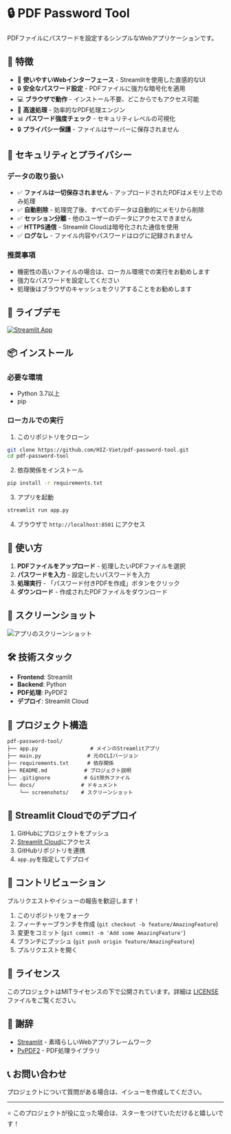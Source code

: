 # 🔒 PDF Password Tool

PDFファイルにパスワードを設定するシンプルなWebアプリケーションです。

## 🌟 特徴

- 📱 **使いやすいWebインターフェース** - Streamlitを使用した直感的なUI
- 🔒 **安全なパスワード設定** - PDFファイルに強力な暗号化を適用
- 💻 **ブラウザで動作** - インストール不要、どこからでもアクセス可能
- 🚀 **高速処理** - 効率的なPDF処理エンジン
- 📊 **パスワード強度チェック** - セキュリティレベルの可視化
- 🔒 **プライバシー保護** - ファイルはサーバーに保存されません

## 🔐 セキュリティとプライバシー

### データの取り扱い
- ✅ **ファイルは一切保存されません** - アップロードされたPDFはメモリ上でのみ処理
- ✅ **自動削除** - 処理完了後、すべてのデータは自動的にメモリから削除
- ✅ **セッション分離** - 他のユーザーのデータにアクセスできません
- ✅ **HTTPS通信** - Streamlit Cloudは暗号化された通信を使用
- ✅ **ログなし** - ファイル内容やパスワードはログに記録されません

### 推奨事項
- 機密性の高いファイルの場合は、ローカル環境での実行をお勧めします
- 強力なパスワードを設定してください
- 処理後はブラウザのキャッシュをクリアすることをお勧めします

## 🚀 ライブデモ

[![Streamlit App](https://static.streamlit.io/badges/streamlit_badge_black_white.svg)](https://pdf-password-tool.streamlit.app)

## 📦 インストール

### 必要な環境
- Python 3.7以上
- pip

### ローカルでの実行

1. このリポジトリをクローン
```bash
git clone https://github.com/HIZ-Viet/pdf-password-tool.git
cd pdf-password-tool
```

2. 依存関係をインストール
```bash
pip install -r requirements.txt
```

3. アプリを起動
```bash
streamlit run app.py
```

4. ブラウザで `http://localhost:8501` にアクセス

## 🎯 使い方

1. **PDFファイルをアップロード** - 処理したいPDFファイルを選択
2. **パスワードを入力** - 設定したいパスワードを入力
3. **処理実行** - 「パスワード付きPDFを作成」ボタンをクリック
4. **ダウンロード** - 作成されたPDFファイルをダウンロード

## 📸 スクリーンショット

![アプリのスクリーンショット](docs/screenshots/app_screenshot.png)

## 🛠️ 技術スタック

- **Frontend**: Streamlit
- **Backend**: Python
- **PDF処理**: PyPDF2
- **デプロイ**: Streamlit Cloud

## 📁 プロジェクト構造

```
pdf-password-tool/
├── app.py                 # メインのStreamlitアプリ
├── main.py               # 元のCLIバージョン
├── requirements.txt      # 依存関係
├── README.md            # プロジェクト説明
├── .gitignore           # Git除外ファイル
└── docs/               # ドキュメント
    └── screenshots/    # スクリーンショット
```

## 🚀 Streamlit Cloudでのデプロイ

1. GitHubにプロジェクトをプッシュ
2. [Streamlit Cloud](https://streamlit.io/cloud)にアクセス
3. GitHubリポジトリを連携
4. `app.py`を指定してデプロイ

## 🤝 コントリビューション

プルリクエストやイシューの報告を歓迎します！

1. このリポジトリをフォーク
2. フィーチャーブランチを作成 (`git checkout -b feature/AmazingFeature`)
3. 変更をコミット (`git commit -m 'Add some AmazingFeature'`)
4. ブランチにプッシュ (`git push origin feature/AmazingFeature`)
5. プルリクエストを開く

## 📄 ライセンス

このプロジェクトはMITライセンスの下で公開されています。詳細は [LICENSE](LICENSE) ファイルをご覧ください。

## 🙏 謝辞

- [Streamlit](https://streamlit.io/) - 素晴らしいWebアプリフレームワーク
- [PyPDF2](https://pypdf2.readthedocs.io/) - PDF処理ライブラリ

## 📞 お問い合わせ

プロジェクトについて質問がある場合は、イシューを作成してください。

---

⭐ このプロジェクトが役に立った場合は、スターをつけていただけると嬉しいです！

